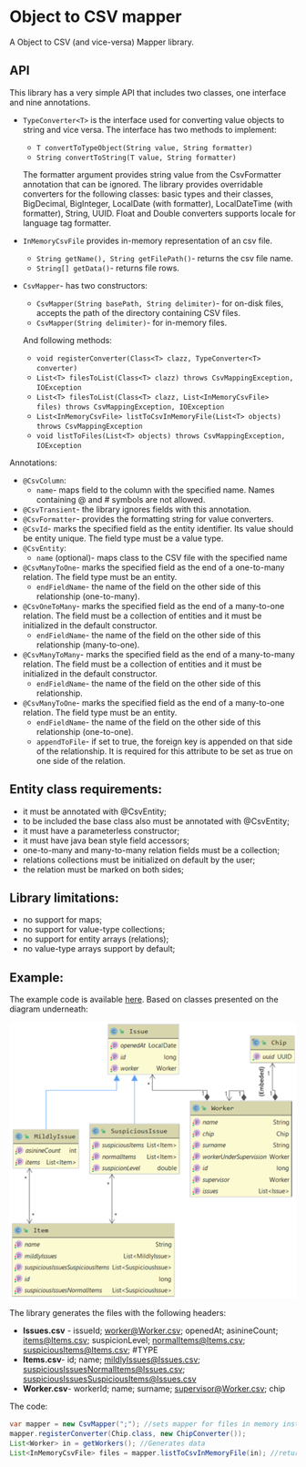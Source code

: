 # Object to CSV mapper
A Object to CSV  (and vice-versa) Mapper library.
## API
This library has a very simple API that includes two classes, one interface and nine annotations.
 - `TypeConverter<T>` is the interface used for converting value objects to string and vice versa. The interface has two methods to implement:
	- `T convertToTypeObject(String value, String formatter)`
	- `String convertToString(T value, String formatter)`

	The formatter argument provides string value from the CsvFormatter annotation that can be ignored.
	The library provides overridable converters for the following classes: basic types and their classes, BigDecimal, BigInteger, LocalDate (with formatter), LocalDateTime (with formatter), String, UUID. Float and Double converters supports locale for language tag formatter.

- `InMemoryCsvFile` provides in-memory representation of an csv file.
	- `String getName(), String getFilePath()`- returns the csv file name.
	- `String[] getData()`- returns  file rows.
- `CsvMapper`- has two constructors:
	- `CsvMapper(String basePath, String delimiter)`- for on-disk files, accepts the path of the directory containing CSV files.
	- `CsvMapper(String delimiter)`- for in-memory files.

	And following methods:
	- `void registerConverter(Class<T> clazz, TypeConverter<T> converter)`
	- `List<T> filesToList(Class<T> clazz) throws CsvMappingException, IOException`
	- `List<T> filesToList(Class<T> clazz, List<InMemoryCsvFile> files) throws CsvMappingException, IOException`
	- `List<InMemoryCsvFile> listToCsvInMemoryFile(List<T> objects) throws CsvMappingException`
	- `void listToFiles(List<T> objects) throws CsvMappingException, IOException`

Annotations:
- `@CsvColumn`:
	- `name`- maps field to the column with the specified name. Names containing @ and # symbols are not allowed.
- `@CsvTransient`- the library ignores fields with this annotation.
- `@CsvFormatter`- provides the formatting string for value converters.
- `@CsvId`- marks the specified field as the entity identifier. Its value should be entity unique. The field type must be a value type.
- `@CsvEntity`:
	- `name` (optional)- maps class to the CSV file with the specified name
- `@CsvManyToOne`- marks the specified field as the end of a one-to-many relation. The field type must be an entity.
	- `endFieldName`- the name of the field on the other side of this relationship (one-to-many).
- `@CsvOneToMany`- marks the specified field as the end of a many-to-one relation. The field must be a collection of entities and it must be initialized in the default constructor.
	- `endFieldName`- the name of the field on the other side of this relationship (many-to-one).
- `@CsvManyToMany`- marks the specified field as the end of a many-to-many relation. The field must be a collection of entities and it must be initialized in the default constructor.
	- `endFieldName`- the name of the field on the other side of this relationship.
- `@CsvManyToOne`- marks the specified field as the end of a many-to-one relation. The field type must be an entity.
	- `endFieldName`- the name of the field on the other side of this relationship (one-to-one).
	- `appendToFile`- if set to true, the foreign key is appended on that side of the relationship. It is required for this attribute to be set as true on one side of the relation.
## Entity class requirements:
- it must be annotated with @CsvEntity;
- to be included the base class also must be annotated with @CsvEntity;
- it must have a parameterless constructor;
- it must have java bean style field accessors;
- one-to-many and many-to-many relation fields must be a collection;
- relations collections must be initialized on default by the user;
- the relation must be marked on both sides;
## Library limitations:
- no support for maps;
- no support for value-type collections;
- no support for entity arrays (relations);
- no value-type arrays support by default;
## Example:
The example code is available [here](src/test/java/test/data).
Based on classes presented on the diagram underneath:

![Class diagram](img/classes.png)

The library generates the files with the following headers:
- **Issues.csv** - issueId; worker@Worker.csv; openedAt; asinineCount; items@Items.csv; suspicionLevel; normalItems@Items.csv; suspiciousItems@Items.csv; #TYPE
- **Items.csv**- id; name; mildlyIssues@Issues.csv; suspiciousIssuesNormalItems@Issues.csv; suspiciousIssuesSuspiciousItems@Issues.csv
- **Worker.csv**- workerId; name; surname; supervisor@Worker.csv; chip

The code:
```java
var mapper = new CsvMapper(";"); //sets mapper for files in memory instance
mapper.registerConverter(Chip.class, new ChipConverter());
List<Worker> in = getWorkers(); //Generates data
List<InMemoryCsvFile> files = mapper.listToCsvInMemoryFile(in); //returns in-memory files
```
